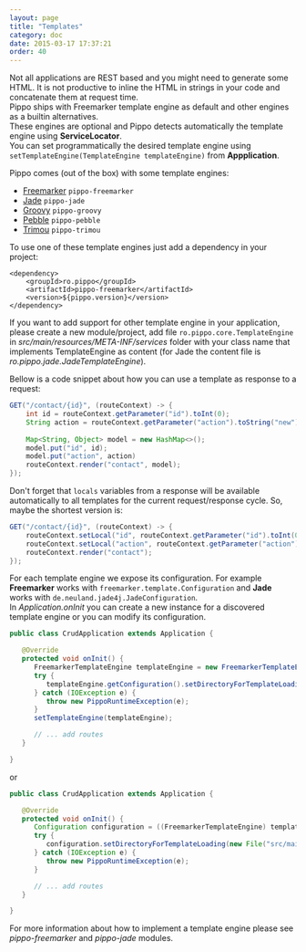 ```yaml
---
layout: page
title: "Templates"
category: doc
date: 2015-03-17 17:37:21
order: 40
---
```


Not all applications are REST based and you might need to generate some HTML. 
It is not productive to inline the HTML in strings in your code and concatenate them at request time.  
Pippo ships with Freemarker template engine as default and other engines as a builtin alternatives.  
These engines are optional and Pippo detects automatically the template engine using __ServiceLocator__.  
You can set programmatically the desired template engine using `setTemplateEngine(TemplateEngine templateEngine)` from
__Appplication__.

Pippo comes (out of the box) with some template engines:

- [Freemarker](/doc/templates/freemarker.html) `pippo-freemarker`
- [Jade](/doc/templates/jade.html) `pippo-jade`
- [Groovy](/doc/templates/groovy.html) `pippo-groovy`
- [Pebble](/doc/templates/pebble.html) `pippo-pebble`
- [Trimou](/doc/templates/trimou.html) `pippo-trimou`

To use one of these template engines just add a dependency in your project:

```
<dependency>
	<groupId>ro.pippo</groupId>
	<artifactId>pippo-freemarker</artifactId>
	<version>${pippo.version}</version>
</dependency>
```

If you want to add support for other template engine in your application, please create a new module/project, add file 
`ro.pippo.core.TemplateEngine` in _src/main/resources/META-INF/services_ folder with your class name that implements 
TemplateEngine as content (for Jade the content file is _ro.pippo.jade.JadeTemplateEngine_).  

Bellow is a code snippet about how you can use a template as response to a request:

```java
GET("/contact/{id}", (routeContext) -> {
    int id = routeContext.getParameter("id").toInt(0);    
    String action = routeContext.getParameter("action").toString("new");
    
    Map<String, Object> model = new HashMap<>();
    model.put("id", id);
    model.put("action", action)
    routeContext.render("contact", model);
});
```

Don't forget that `locals` variables from a response will be available automatically to all templates for the current request/response cycle.
So, maybe the shortest version is:

```java
GET("/contact/{id}", (routeContext) -> {
	routeContext.setLocal("id", routeContext.getParameter("id").toInt(0));
	routeContext.setLocal("action", routeContext.getParameter("action").toString("new"));	
    routeContext.render("contact");
});
```

 
For each template engine we expose its configuration. For example __Freemarker__ works with `freemarker.template.Configuration` and __Jade__ works with `de.neuland.jade4j.JadeConfiguration`.  
In _Application.onInit_ you can create a new instance for a discovered template engine or you can modify its configuration.

```java
public class CrudApplication extends Application {

   @Override
   protected void onInit() {
      FreemarkerTemplateEngine templateEngine = new FreemarkerTemplateEngine();
      try {
         templateEngine.getConfiguration().setDirectoryForTemplateLoading(new File("src/main/resources/templates/"));
      } catch (IOException e) {
         throw new PippoRuntimeException(e);
      }
      setTemplateEngine(templateEngine);

      // ... add routes
   }

}
```

or

```java
public class CrudApplication extends Application {

   @Override
   protected void onInit() {
      Configuration configuration = ((FreemarkerTemplateEngine) templateEngine).getConfiguration();
      try {
         configuration.setDirectoryForTemplateLoading(new File("src/main/resources/templates/"));
      } catch (IOException e) {
         throw new PippoRuntimeException(e);
      }

      // ... add routes
   }

}
```

For more information about how to implement a template engine please see _pippo-freemarker_ and _pippo-jade_ modules.

